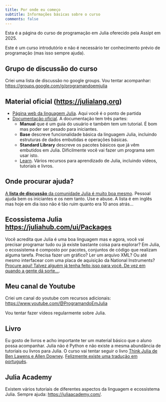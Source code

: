 ```yaml
---
title: Por onde eu começo
subtitle: Informações básicas sobre o curso
comments: false
---
```


Esta é a página do curso de programação em Julia oferecido pela Assipt em 2025. 

Este é um curso introdutório e não é necessário ter conhecimento prévio de programação (mas isso sempre ajuda).

## Grupo de discussão do curso

Criei uma lista de discussão no google groups. Vou tentar acompanhar: <https://groups.google.com/g/programandoemjulia>

## Material oficial (<https://julialang.org>)

 * [Página web da linguagem Julia](https://julialang.org). Aqui você é o ponto de partida
 * [Documentação oficial](https://docs.julialang.org). A documentação tem três partes: 
   - **Manual** que é um guia do usuário e também tem um tutorial. É bom mas poder ser pesado para iniciantes. 
   - **Base** descreve funcionalidade básica da linguagem Julia, incluindo estruturas de dados embutidas e operações básicas.
   - **Standard Library** descreve os pacotes básicos que já vêm embutidos em Julia. Dificilmente você vai fazer um programa sem usar isto. 
   - [Learn](https://julialang.org/learning). Vários recursos para aprendizado de Julia, incluindo vídeos, tutoriais e livros.

## Onde procurar ajuda? 

[A **lista de discussão** da comunidade Julia é muito boa mesmo](https://discourse.julialang.org). Pessoal ajuda bem os iniciantes e os nem tanto. Use e abuse. A lista é em inglês mas hoje em dia isso não é tão ruim quanto era 10 anos atrás...

## Ecossistema Julia <https://juliahub.com/ui/Packages>

Você acredita que Julia é uma boa linguagem mas e agora, você vai precisar programar tudo ou já existe bastante coisa para explorar? Em Julia, o ecossistema é composto por pacotes, conjuntos de código que realizam alguma tarefa. Precisa fazer um gráfico? Ler um arquivo XML? Ou até mesmo interfacear com uma placa de aquisição da National Instruments?  [Procure aqui! Talvez alguém já tenha feito isso para você. De vez em quando a gente dá sorte...](https://juliahub.com/ui/Packages).

## Meu canal de Youtube

Criei um canal do youtube com recursos adicionais: <https://www.youtube.com/@ProgramandoEmJulia>

Vou tentar fazer vídeos regularmente sobre Julia. 

## Livro

Eu gosto de livros e acho importante ter um material básico que o aluno possa acompanhar. Julia não é Python e não existe a mesma abundância de tutoriais ou livros para Julia. O curso vai tentar seguir o livro [Think Julia de Ben Lawens e Allen Downey](https://benlauwens.github.io/ThinkJulia.jl/latest/book.html). [Felizmente existe uma tradução em português](https://juliaintro.github.io/JuliaIntroBR.jl/index.html).



## Julia Academy

Existem vários tutoriais de diferentes aspectos da linguagem e ecossistema Julia. Sempre ajuda: <https://juliaacademy.com/>.




